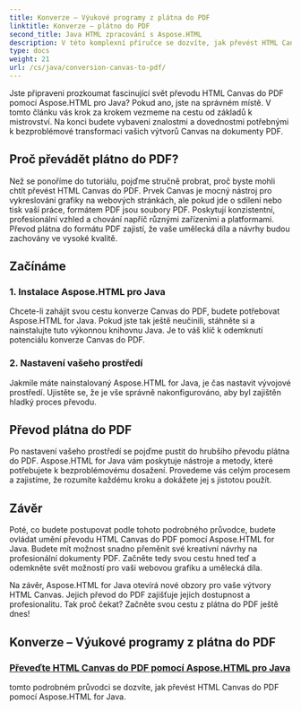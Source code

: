 ```yaml
---
title: Konverze – Výukové programy z plátna do PDF
linktitle: Konverze – plátno do PDF
second_title: Java HTML zpracování s Aspose.HTML
description: V této komplexní příručce se dozvíte, jak převést HTML Canvas do PDF pomocí Aspose.HTML for Java. Ovládněte umění digitální transformace!
type: docs
weight: 21
url: /cs/java/conversion-canvas-to-pdf/
---
```


Jste připraveni prozkoumat fascinující svět převodu HTML Canvas do PDF pomocí Aspose.HTML pro Java? Pokud ano, jste na správném místě. V tomto článku vás krok za krokem vezmeme na cestu od základů k mistrovství. Na konci budete vybaveni znalostmi a dovednostmi potřebnými k bezproblémové transformaci vašich výtvorů Canvas na dokumenty PDF.

## Proč převádět plátno do PDF?

Než se ponoříme do tutoriálu, pojďme stručně probrat, proč byste mohli chtít převést HTML Canvas do PDF. Prvek Canvas je mocný nástroj pro vykreslování grafiky na webových stránkách, ale pokud jde o sdílení nebo tisk vaší práce, formátem PDF jsou soubory PDF. Poskytují konzistentní, profesionální vzhled a chování napříč různými zařízeními a platformami. Převod plátna do formátu PDF zajistí, že vaše umělecká díla a návrhy budou zachovány ve vysoké kvalitě.

## Začínáme

### 1. Instalace Aspose.HTML pro Java

Chcete-li zahájit svou cestu konverze Canvas do PDF, budete potřebovat Aspose.HTML for Java. Pokud jste tak ještě neučinili, stáhněte si a nainstalujte tuto výkonnou knihovnu Java. Je to váš klíč k odemknutí potenciálu konverze Canvas do PDF.

### 2. Nastavení vašeho prostředí

Jakmile máte nainstalovaný Aspose.HTML for Java, je čas nastavit vývojové prostředí. Ujistěte se, že je vše správně nakonfigurováno, aby byl zajištěn hladký proces převodu.

## Převod plátna do PDF

Po nastavení vašeho prostředí se pojďme pustit do hrubšího převodu plátna do PDF. Aspose.HTML for Java vám poskytuje nástroje a metody, které potřebujete k bezproblémovému dosažení. Provedeme vás celým procesem a zajistíme, že rozumíte každému kroku a dokážete jej s jistotou použít.

## Závěr

Poté, co budete postupovat podle tohoto podrobného průvodce, budete ovládat umění převodu HTML Canvas do PDF pomocí Aspose.HTML for Java. Budete mít možnost snadno přeměnit své kreativní návrhy na profesionální dokumenty PDF. Začněte tedy svou cestu hned teď a odemkněte svět možností pro vaši webovou grafiku a umělecká díla.

Na závěr, Aspose.HTML for Java otevírá nové obzory pro vaše výtvory HTML Canvas. Jejich převod do PDF zajišťuje jejich dostupnost a profesionalitu. Tak proč čekat? Začněte svou cestu z plátna do PDF ještě dnes!
## Konverze – Výukové programy z plátna do PDF
### [Převeďte HTML Canvas do PDF pomocí Aspose.HTML pro Java](./canvas-to-pdf/)
tomto podrobném průvodci se dozvíte, jak převést HTML Canvas do PDF pomocí Aspose.HTML for Java.